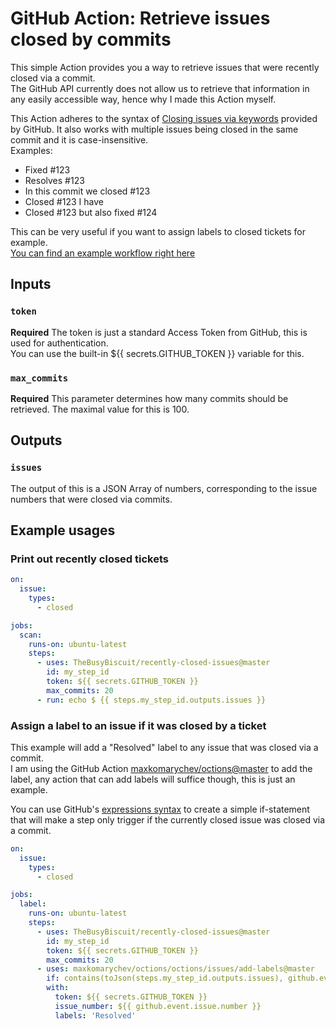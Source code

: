 # GitHub Action: Retrieve issues closed by commits
This simple Action provides you a way to retrieve issues that were recently closed via a commit.<br>
The GitHub API currently does not allow us to retrieve that information in any easily accessible way, hence why I made this Action myself.

This Action adheres to the syntax of [Closing issues via keywords](https://help.github.com/en/github/managing-your-work-on-github/linking-a-pull-request-to-an-issue#linking-a-pull-request-to-an-issue-using-a-keyword) provided by GitHub.
It also works with multiple issues being closed in the same commit and it is case-insensitive.<br>
Examples:
* Fixed #123
* Resolves #123
* In this commit we closed #123
* Closed #123 I have
* Closed #123 but also fixed #124

This can be very useful if you want to assign labels to closed tickets for example.<br>
[You can find an example workflow right here](#assign-a-label-to-an-issue-if-it-was-closed-by-a-ticket)

## Inputs

### `token`
**Required** The token is just a standard Access Token from GitHub, this is used for authentication.<br>
You can use the built-in ${{ secrets.GITHUB_TOKEN }} variable for this.

### `max_commits`
**Required** This parameter determines how many commits should be retrieved. The maximal value for this is 100.

## Outputs

### `issues`
The output of this is a JSON Array of numbers, corresponding to the issue numbers that were closed via commits.

## Example usages

### Print out recently closed tickets

```yaml
on:
  issue:
    types:
      - closed

jobs:
  scan:
    runs-on: ubuntu-latest
    steps:
      - uses: TheBusyBiscuit/recently-closed-issues@master
        id: my_step_id
        token: ${{ secrets.GITHUB_TOKEN }}
        max_commits: 20
      - run: echo $ {{ steps.my_step_id.outputs.issues }}
```

### Assign a label to an issue if it was closed by a ticket
This example will add a "Resolved" label to any issue that was closed via a commit.<br>
I am using the GitHub Action [maxkomarychev/octions@master](https://github.com/maxkomarychev/octions) to add the label, any action that can add labels will suffice though, this is just an example.

You can use GitHub's [expressions syntax](https://help.github.com/en/actions/reference/context-and-expression-syntax-for-github-actions#contains) to create a simple if-statement that will make a step only trigger if the currently closed issue was closed via a commit.

```yaml
on:
  issue:
    types:
      - closed

jobs:
  label:
    runs-on: ubuntu-latest
    steps:
      - uses: TheBusyBiscuit/recently-closed-issues@master
        id: my_step_id
        token: ${{ secrets.GITHUB_TOKEN }}
        max_commits: 20
      - uses: maxkomarychev/octions/octions/issues/add-labels@master
        if: contains(toJson(steps.my_step_id.outputs.issues), github.event.issue.number)
        with:
          token: ${{ secrets.GITHUB_TOKEN }}
          issue_number: ${{ github.event.issue.number }}
          labels: 'Resolved'
```
